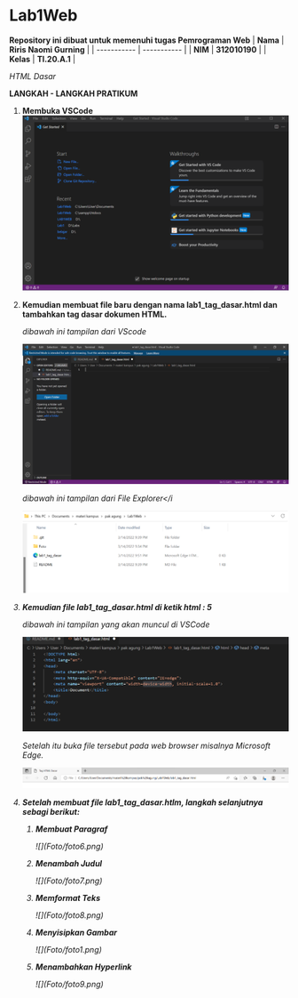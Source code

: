 # Lab1Web

<strong>Repository ini dibuat untuk memenuhi tugas Pemrograman Web</strong>
| <strong>Nama</strong>      | <strong>Riris Naomi Gurning</strong>  |
| ----------- | ----------- |
| <strong>NIM</strong>     | <strong>312010190</strong>       |
| <strong>Kelas</strong>   | <strong>TI.20.A.1</strong>        |

<p><i>HTML Dasar</i></p>

<p><strong>LANGKAH - LANGKAH PRATIKUM</strong></p>

1. <strong>Membuka VSCode</strong> 
    ![](Foto/foto1.png)

2. <strong>Kemudian membuat file baru dengan nama lab1_tag_dasar.html dan tambahkan tag dasar dokumen
HTML.</strong>
        <p><i>dibawah ini tampilan dari VScode</i></p>
            ![](Foto/foto2.png)
        <p><i>dibawah ini tampilan dari File Explorer</i</p> 
            ![](Foto/foto3.png)

3. <strong>Kemudian file lab1_tag_dasar.html di ketik html : 5</strong>
       <p><i>dibawah ini tampilan yang akan muncul di VSCode<i></p>
       ![](Foto/foto4.png)
       <p><i>Setelah itu buka file tersebut pada web browser misalnya Microsoft Edge.</i></p>
       ![](Foto/foto5.png)

4. <strong>Setelah membuat file lab1_tag_dasar.htlm, langkah selanjutnya sebagi berikut: </strong>
    1. <p><strong><i>Membuat Paragraf</i></strong></p>
        ![](Foto/foto6.png)
    2. <p><strong><i>Menambah Judul</i></strong><p>
        ![](Foto/foto7.png)
    3. <p><strong><i>Memformat Teks</i></strong><p>
        ![](Foto/foto8.png)
    4. <p><strong><i>Menyisipkan Gambar</i></strong><p>
        ![](Foto/foto1.png)
    5. <p><strong><i>Menambahkan Hyperlink</i></strong><p>
        ![](Foto/foto9.png)
    
     



